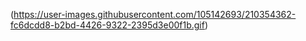 (https://user-images.githubusercontent.com/105142693/210354362-fc6dcdd8-b2bd-4426-9322-2395d3e00f1b.gif)

